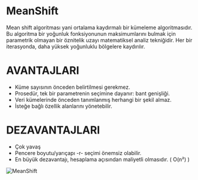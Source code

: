 # MeanShift
Mean shift algoritması yani ortalama kaydırmalı bir kümeleme algoritmasıdır.
Bu algoritma bir yoğunluk fonksiyonunun maksimumlarını bulmak için parametrik olmayan bir öznitelik uzayı matematiksel analiz tekniğidir.
Her bir iterasyonda, daha yüksek yoğunluklu bölgelere kaydırılır.

# AVANTAJLARI
- Küme sayısının önceden belirtilmesi gerekmez.
- Prosedür, tek bir parametrenin seçimine dayanır: bant genişliği.
- Veri kümelerinde önceden tanımlanmış herhangi bir şekil almaz.
- İsteğe bağlı özellik alanlarını yönetebilir.

# DEZAVANTAJLARI
- Çok yavaş
- Pencere boyutu/yarıçapı -r- seçimi önemsiz olabilir.
- En büyük dezavantajı, hesaplama açısından maliyetli olmasıdır. ( O(n²) )


![MeanShift](https://media.geeksforgeeks.org/wp-content/uploads/20190429212410/370.png)
